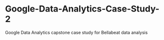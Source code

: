 # Google-Data-Analytics-Case-Study-2
Google Data Analytics capstone case study for Bellabeat data analysis

